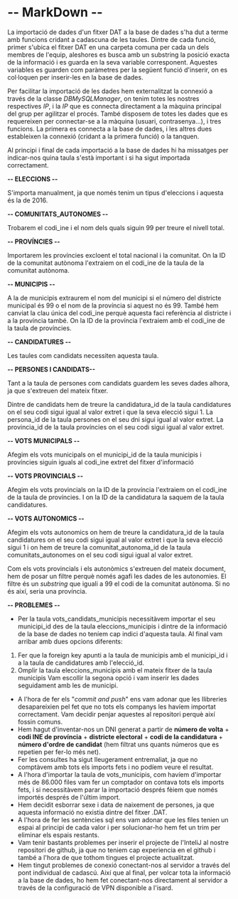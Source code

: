 # **-- MarkDown --**

La importació de dades d'un fitxer DAT a la base de dades s'ha dut a terme amb funcions cridant a cadascuna de les taules.
Dintre de cada funció, primer s'ubica el fitxer DAT en una carpeta comuna per cada un dels membres de l'equip, aleshores es busca amb un substring la posició exacta de la informació i es guarda en la seva variable corresponent.
Aquestes variables es guarden com paràmetres per la següent funció d'inserir, on es col·loquen per inserir-les en la base de dades.

Per facilitar la importació de les dades hem externalitzat la connexió a través de la classe _DBMySQLManager_, on tenim totes les nostres respectives _IP_, i la _IP_ que es connecta directament a la màquina principal del grup per agilitzar el procés. També disposem de totes les dades que 
es requereixen per connectar-se a la màquina (usuari, contrasenya...), i tres funcions. La primera es connecta a la base de dades, i les altres dues estableixen la connexió (cridant a la primera funció) o la tanquen.

Al principi i final de cada importació a la base de dades hi ha missatges per indicar-nos quina taula s'està important i si ha sigut importada correctament.

 **-- ELECCIONS --**

S'importa manualment, ja que només tenim un tipus d'eleccions i aquesta és la de 2016.


**-- COMUNITATS_AUTONOMES --**

Trobarem el codi_ine i el nom dels quals siguin 99 per treure el nivell total.


**-- PROVÍNCIES --**

Importarem les províncies excloent el total nacional i la comunitat. On la ID de la comunitat autònoma 
l'extraiem on el codi_ine de la taula de la comunitat autònoma.


**-- MUNICIPIS --**

A la de municipis extraurem el nom del municipi si el número del districte municipal és 99 o el nom de la província si aquest no és 99. També hem canviat la clau única del codi_ine perquè 
aquesta faci referència al districte i a la província també.
On la ID de la província l'extraiem amb el codi_ine de la taula de províncies.


**-- CANDIDATURES --**

Les taules com candidats necessiten aquesta taula.


**-- PERSONES I CANDIDATS--**

Tant a la taula de persones com candidats guardem les seves dades alhora, ja que s'extreuen del mateix fitxer.

Dintre de candidats hem de treure la candidatura_id de la taula candidatures on el seu codi sigui igual al valor
extret i que la seva elecció sigui 1.
La persona_id de la taula persones on el seu dni sigui igual al valor
extret.
La provincia_id de la taula províncies on el seu codi sigui igual al valor
extret.


**-- VOTS MUNICIPALS --**

Afegim els vots municipals on el municipi_id de la taula municipis i províncies siguin iguals al codi_ine extret del fitxer d'informació


**-- VOTS PROVINCIALS  --**

Afegim els vots provincials on la ID de la província l'extraiem on el codi_ine de la taula de províncies.
I on la ID de la candidatura la saquem de la taula candidatures.


**-- VOTS AUTONOMICS --**

Afegim els vots autonomics on hem de treure la candidatura_id de la taula candidatures on el seu codi sigui igual al valor
extret i que la seva elecció sigui 1 i on hem de treure la comunitat_autonoma_id de la taula comunitats_autonomes on el seu codi sigui igual al valor
extret.

Com els vots provincials i els autonòmics s'extreuen del mateix document, hem de posar un filtre perquè només agafi les dades de les autonomies. El filtre és un _substring_ que iguali a 99 el codi de la comunitat autònoma. Si no és així, seria una província.


**-- PROBLEMES --**

- Per la taula vots_candidats_municipis necessitàvem importar el seu municipi_id des de la taula eleccions_municipis 
i dintre de la informació de la base de dades no teníem cap indici d'aquesta taula.
Al final vam arribar amb dues opcions diferents:
1. Fer que la foreign key apunti a la taula de municipis amb el municipi_id i a la taula de candidatures amb l'elecció_id.
2. Omplir la taula eleccions_municipis amb el mateix fitxer de la taula municipis
Vam escollir la segona opció i vam inserir les dades seguidament amb les de municipi.

- A l'hora de fer els "_commit and push_" ens vam adonar que les llibreries desapareixien pel fet que no tots els companys les havíem importat correctament. Vam decidir penjar aquestes al repositori perquè així fossin comuns.
- Hem hagut d'inventar-nos un DNI generat a partir de **número de volta** + **codi INE de província** + **districte electoral** + **codi de la candidatura** + **número d'ordre de candidat** (hem filtrat uns quants números que es repetien per fer-lo més net).
- Fer les consultes ha sigut lleugerament entremaliat, ja que no comptàvem amb tots els imports fets i no podíem veure el resultat.
- A l'hora d'importar la taula de vots_municipis, com havíem d'importar més de 86.000 files vam fer un comptador on contava tots els imports fets, i si necessitàvem parar la importació després fèiem que només importés després de l'últim import.
- Hem decidit esborrar sexe i data de naixement de persones, ja que aquesta informació no existia dintre del fitxer .DAT.
- A l'hora de fer les sentències sql ens vam adonar que les files tenien un espai al principi de cada valor i per solucionar-ho hem fet un trim per eliminar els espais restants. 
- Vam tenir bastants problemes per inserir el projecte de l'InteliJ al nostre repositori de github, ja que no teniem cap experiencia en el github i també a l'hora de que tothom tingues el projecte actualitzat.
- Hem tingut problemes de conexió conectant-nos al servidor a través del pont individual de cadascú. Així que al final, per volcar tota la informació a la base de dades, ho hem fet conectant-nos directament al servidor a través de la configuració de VPN disponible a l'isard.